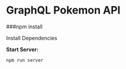 # GraphQL Pokemon API

###npm install

Install Dependencies

**Start Server:**
```
npm run server
```